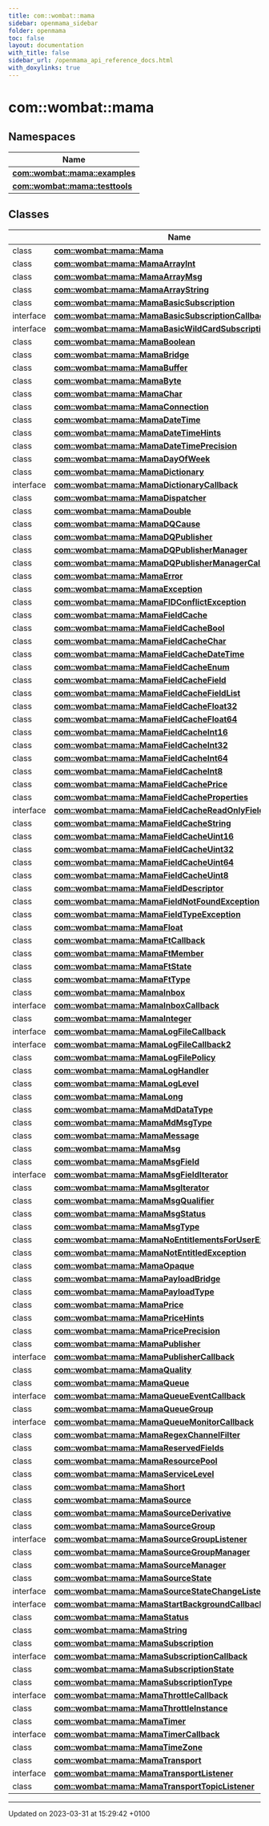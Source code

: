 ```yaml
---
title: com::wombat::mama
sidebar: openmama_sidebar
folder: openmama
toc: false
layout: documentation
with_title: false
sidebar_url: /openmama_api_reference_docs.html
with_doxylinks: true
---
```


# com::wombat::mama



## Namespaces

| Name           |
| -------------- |
| **[com::wombat::mama::examples](namespacecom_1_1wombat_1_1mama_1_1examples.html)**  |
| **[com::wombat::mama::testtools](namespacecom_1_1wombat_1_1mama_1_1testtools.html)**  |

## Classes

|                | Name           |
| -------------- | -------------- |
| class | **[com::wombat::mama::Mama](classcom_1_1wombat_1_1mama_1_1Mama.html)**  |
| class | **[com::wombat::mama::MamaArrayInt](classcom_1_1wombat_1_1mama_1_1MamaArrayInt.html)**  |
| class | **[com::wombat::mama::MamaArrayMsg](classcom_1_1wombat_1_1mama_1_1MamaArrayMsg.html)**  |
| class | **[com::wombat::mama::MamaArrayString](classcom_1_1wombat_1_1mama_1_1MamaArrayString.html)**  |
| class | **[com::wombat::mama::MamaBasicSubscription](classcom_1_1wombat_1_1mama_1_1MamaBasicSubscription.html)**  |
| interface | **[com::wombat::mama::MamaBasicSubscriptionCallback](interfacecom_1_1wombat_1_1mama_1_1MamaBasicSubscriptionCallback.html)**  |
| interface | **[com::wombat::mama::MamaBasicWildCardSubscriptionCallback](interfacecom_1_1wombat_1_1mama_1_1MamaBasicWildCardSubscriptionCallback.html)**  |
| class | **[com::wombat::mama::MamaBoolean](classcom_1_1wombat_1_1mama_1_1MamaBoolean.html)**  |
| class | **[com::wombat::mama::MamaBridge](classcom_1_1wombat_1_1mama_1_1MamaBridge.html)**  |
| class | **[com::wombat::mama::MamaBuffer](classcom_1_1wombat_1_1mama_1_1MamaBuffer.html)**  |
| class | **[com::wombat::mama::MamaByte](classcom_1_1wombat_1_1mama_1_1MamaByte.html)**  |
| class | **[com::wombat::mama::MamaChar](classcom_1_1wombat_1_1mama_1_1MamaChar.html)**  |
| class | **[com::wombat::mama::MamaConnection](classcom_1_1wombat_1_1mama_1_1MamaConnection.html)**  |
| class | **[com::wombat::mama::MamaDateTime](classcom_1_1wombat_1_1mama_1_1MamaDateTime.html)**  |
| class | **[com::wombat::mama::MamaDateTimeHints](classcom_1_1wombat_1_1mama_1_1MamaDateTimeHints.html)**  |
| class | **[com::wombat::mama::MamaDateTimePrecision](classcom_1_1wombat_1_1mama_1_1MamaDateTimePrecision.html)**  |
| class | **[com::wombat::mama::MamaDayOfWeek](classcom_1_1wombat_1_1mama_1_1MamaDayOfWeek.html)**  |
| class | **[com::wombat::mama::MamaDictionary](classcom_1_1wombat_1_1mama_1_1MamaDictionary.html)**  |
| interface | **[com::wombat::mama::MamaDictionaryCallback](interfacecom_1_1wombat_1_1mama_1_1MamaDictionaryCallback.html)**  |
| class | **[com::wombat::mama::MamaDispatcher](classcom_1_1wombat_1_1mama_1_1MamaDispatcher.html)**  |
| class | **[com::wombat::mama::MamaDouble](classcom_1_1wombat_1_1mama_1_1MamaDouble.html)**  |
| class | **[com::wombat::mama::MamaDQCause](classcom_1_1wombat_1_1mama_1_1MamaDQCause.html)**  |
| class | **[com::wombat::mama::MamaDQPublisher](classcom_1_1wombat_1_1mama_1_1MamaDQPublisher.html)**  |
| class | **[com::wombat::mama::MamaDQPublisherManager](classcom_1_1wombat_1_1mama_1_1MamaDQPublisherManager.html)**  |
| class | **[com::wombat::mama::MamaDQPublisherManagerCallback](classcom_1_1wombat_1_1mama_1_1MamaDQPublisherManagerCallback.html)**  |
| class | **[com::wombat::mama::MamaError](classcom_1_1wombat_1_1mama_1_1MamaError.html)**  |
| class | **[com::wombat::mama::MamaException](classcom_1_1wombat_1_1mama_1_1MamaException.html)**  |
| class | **[com::wombat::mama::MamaFIDConflictException](classcom_1_1wombat_1_1mama_1_1MamaFIDConflictException.html)**  |
| class | **[com::wombat::mama::MamaFieldCache](classcom_1_1wombat_1_1mama_1_1MamaFieldCache.html)**  |
| class | **[com::wombat::mama::MamaFieldCacheBool](classcom_1_1wombat_1_1mama_1_1MamaFieldCacheBool.html)**  |
| class | **[com::wombat::mama::MamaFieldCacheChar](classcom_1_1wombat_1_1mama_1_1MamaFieldCacheChar.html)**  |
| class | **[com::wombat::mama::MamaFieldCacheDateTime](classcom_1_1wombat_1_1mama_1_1MamaFieldCacheDateTime.html)**  |
| class | **[com::wombat::mama::MamaFieldCacheEnum](classcom_1_1wombat_1_1mama_1_1MamaFieldCacheEnum.html)**  |
| class | **[com::wombat::mama::MamaFieldCacheField](classcom_1_1wombat_1_1mama_1_1MamaFieldCacheField.html)**  |
| class | **[com::wombat::mama::MamaFieldCacheFieldList](classcom_1_1wombat_1_1mama_1_1MamaFieldCacheFieldList.html)**  |
| class | **[com::wombat::mama::MamaFieldCacheFloat32](classcom_1_1wombat_1_1mama_1_1MamaFieldCacheFloat32.html)**  |
| class | **[com::wombat::mama::MamaFieldCacheFloat64](classcom_1_1wombat_1_1mama_1_1MamaFieldCacheFloat64.html)**  |
| class | **[com::wombat::mama::MamaFieldCacheInt16](classcom_1_1wombat_1_1mama_1_1MamaFieldCacheInt16.html)**  |
| class | **[com::wombat::mama::MamaFieldCacheInt32](classcom_1_1wombat_1_1mama_1_1MamaFieldCacheInt32.html)**  |
| class | **[com::wombat::mama::MamaFieldCacheInt64](classcom_1_1wombat_1_1mama_1_1MamaFieldCacheInt64.html)**  |
| class | **[com::wombat::mama::MamaFieldCacheInt8](classcom_1_1wombat_1_1mama_1_1MamaFieldCacheInt8.html)**  |
| class | **[com::wombat::mama::MamaFieldCachePrice](classcom_1_1wombat_1_1mama_1_1MamaFieldCachePrice.html)**  |
| class | **[com::wombat::mama::MamaFieldCacheProperties](classcom_1_1wombat_1_1mama_1_1MamaFieldCacheProperties.html)**  |
| interface | **[com::wombat::mama::MamaFieldCacheReadOnlyField](interfacecom_1_1wombat_1_1mama_1_1MamaFieldCacheReadOnlyField.html)**  |
| class | **[com::wombat::mama::MamaFieldCacheString](classcom_1_1wombat_1_1mama_1_1MamaFieldCacheString.html)**  |
| class | **[com::wombat::mama::MamaFieldCacheUint16](classcom_1_1wombat_1_1mama_1_1MamaFieldCacheUint16.html)**  |
| class | **[com::wombat::mama::MamaFieldCacheUint32](classcom_1_1wombat_1_1mama_1_1MamaFieldCacheUint32.html)**  |
| class | **[com::wombat::mama::MamaFieldCacheUint64](classcom_1_1wombat_1_1mama_1_1MamaFieldCacheUint64.html)**  |
| class | **[com::wombat::mama::MamaFieldCacheUint8](classcom_1_1wombat_1_1mama_1_1MamaFieldCacheUint8.html)**  |
| class | **[com::wombat::mama::MamaFieldDescriptor](classcom_1_1wombat_1_1mama_1_1MamaFieldDescriptor.html)**  |
| class | **[com::wombat::mama::MamaFieldNotFoundException](classcom_1_1wombat_1_1mama_1_1MamaFieldNotFoundException.html)**  |
| class | **[com::wombat::mama::MamaFieldTypeException](classcom_1_1wombat_1_1mama_1_1MamaFieldTypeException.html)**  |
| class | **[com::wombat::mama::MamaFloat](classcom_1_1wombat_1_1mama_1_1MamaFloat.html)**  |
| class | **[com::wombat::mama::MamaFtCallback](classcom_1_1wombat_1_1mama_1_1MamaFtCallback.html)**  |
| class | **[com::wombat::mama::MamaFtMember](classcom_1_1wombat_1_1mama_1_1MamaFtMember.html)**  |
| class | **[com::wombat::mama::MamaFtState](classcom_1_1wombat_1_1mama_1_1MamaFtState.html)**  |
| class | **[com::wombat::mama::MamaFtType](classcom_1_1wombat_1_1mama_1_1MamaFtType.html)**  |
| class | **[com::wombat::mama::MamaInbox](classcom_1_1wombat_1_1mama_1_1MamaInbox.html)**  |
| interface | **[com::wombat::mama::MamaInboxCallback](interfacecom_1_1wombat_1_1mama_1_1MamaInboxCallback.html)**  |
| class | **[com::wombat::mama::MamaInteger](classcom_1_1wombat_1_1mama_1_1MamaInteger.html)**  |
| interface | **[com::wombat::mama::MamaLogFileCallback](interfacecom_1_1wombat_1_1mama_1_1MamaLogFileCallback.html)**  |
| interface | **[com::wombat::mama::MamaLogFileCallback2](interfacecom_1_1wombat_1_1mama_1_1MamaLogFileCallback2.html)**  |
| class | **[com::wombat::mama::MamaLogFilePolicy](classcom_1_1wombat_1_1mama_1_1MamaLogFilePolicy.html)**  |
| class | **[com::wombat::mama::MamaLogHandler](classcom_1_1wombat_1_1mama_1_1MamaLogHandler.html)**  |
| class | **[com::wombat::mama::MamaLogLevel](classcom_1_1wombat_1_1mama_1_1MamaLogLevel.html)**  |
| class | **[com::wombat::mama::MamaLong](classcom_1_1wombat_1_1mama_1_1MamaLong.html)**  |
| class | **[com::wombat::mama::MamaMdDataType](classcom_1_1wombat_1_1mama_1_1MamaMdDataType.html)**  |
| class | **[com::wombat::mama::MamaMdMsgType](classcom_1_1wombat_1_1mama_1_1MamaMdMsgType.html)**  |
| class | **[com::wombat::mama::MamaMessage](classcom_1_1wombat_1_1mama_1_1MamaMessage.html)**  |
| class | **[com::wombat::mama::MamaMsg](classcom_1_1wombat_1_1mama_1_1MamaMsg.html)**  |
| class | **[com::wombat::mama::MamaMsgField](classcom_1_1wombat_1_1mama_1_1MamaMsgField.html)**  |
| interface | **[com::wombat::mama::MamaMsgFieldIterator](interfacecom_1_1wombat_1_1mama_1_1MamaMsgFieldIterator.html)**  |
| class | **[com::wombat::mama::MamaMsgIterator](classcom_1_1wombat_1_1mama_1_1MamaMsgIterator.html)**  |
| class | **[com::wombat::mama::MamaMsgQualifier](classcom_1_1wombat_1_1mama_1_1MamaMsgQualifier.html)**  |
| class | **[com::wombat::mama::MamaMsgStatus](classcom_1_1wombat_1_1mama_1_1MamaMsgStatus.html)**  |
| class | **[com::wombat::mama::MamaMsgType](classcom_1_1wombat_1_1mama_1_1MamaMsgType.html)**  |
| class | **[com::wombat::mama::MamaNoEntitlementsForUserException](classcom_1_1wombat_1_1mama_1_1MamaNoEntitlementsForUserException.html)**  |
| class | **[com::wombat::mama::MamaNotEntitledException](classcom_1_1wombat_1_1mama_1_1MamaNotEntitledException.html)**  |
| class | **[com::wombat::mama::MamaOpaque](classcom_1_1wombat_1_1mama_1_1MamaOpaque.html)**  |
| class | **[com::wombat::mama::MamaPayloadBridge](classcom_1_1wombat_1_1mama_1_1MamaPayloadBridge.html)**  |
| class | **[com::wombat::mama::MamaPayloadType](classcom_1_1wombat_1_1mama_1_1MamaPayloadType.html)**  |
| class | **[com::wombat::mama::MamaPrice](classcom_1_1wombat_1_1mama_1_1MamaPrice.html)**  |
| class | **[com::wombat::mama::MamaPriceHints](classcom_1_1wombat_1_1mama_1_1MamaPriceHints.html)**  |
| class | **[com::wombat::mama::MamaPricePrecision](classcom_1_1wombat_1_1mama_1_1MamaPricePrecision.html)**  |
| class | **[com::wombat::mama::MamaPublisher](classcom_1_1wombat_1_1mama_1_1MamaPublisher.html)**  |
| interface | **[com::wombat::mama::MamaPublisherCallback](interfacecom_1_1wombat_1_1mama_1_1MamaPublisherCallback.html)**  |
| class | **[com::wombat::mama::MamaQuality](classcom_1_1wombat_1_1mama_1_1MamaQuality.html)**  |
| class | **[com::wombat::mama::MamaQueue](classcom_1_1wombat_1_1mama_1_1MamaQueue.html)**  |
| interface | **[com::wombat::mama::MamaQueueEventCallback](interfacecom_1_1wombat_1_1mama_1_1MamaQueueEventCallback.html)**  |
| class | **[com::wombat::mama::MamaQueueGroup](classcom_1_1wombat_1_1mama_1_1MamaQueueGroup.html)**  |
| interface | **[com::wombat::mama::MamaQueueMonitorCallback](interfacecom_1_1wombat_1_1mama_1_1MamaQueueMonitorCallback.html)**  |
| class | **[com::wombat::mama::MamaRegexChannelFilter](classcom_1_1wombat_1_1mama_1_1MamaRegexChannelFilter.html)**  |
| class | **[com::wombat::mama::MamaReservedFields](classcom_1_1wombat_1_1mama_1_1MamaReservedFields.html)**  |
| class | **[com::wombat::mama::MamaResourcePool](classcom_1_1wombat_1_1mama_1_1MamaResourcePool.html)**  |
| class | **[com::wombat::mama::MamaServiceLevel](classcom_1_1wombat_1_1mama_1_1MamaServiceLevel.html)**  |
| class | **[com::wombat::mama::MamaShort](classcom_1_1wombat_1_1mama_1_1MamaShort.html)**  |
| class | **[com::wombat::mama::MamaSource](classcom_1_1wombat_1_1mama_1_1MamaSource.html)**  |
| class | **[com::wombat::mama::MamaSourceDerivative](classcom_1_1wombat_1_1mama_1_1MamaSourceDerivative.html)**  |
| class | **[com::wombat::mama::MamaSourceGroup](classcom_1_1wombat_1_1mama_1_1MamaSourceGroup.html)**  |
| interface | **[com::wombat::mama::MamaSourceGroupListener](interfacecom_1_1wombat_1_1mama_1_1MamaSourceGroupListener.html)**  |
| class | **[com::wombat::mama::MamaSourceGroupManager](classcom_1_1wombat_1_1mama_1_1MamaSourceGroupManager.html)**  |
| class | **[com::wombat::mama::MamaSourceManager](classcom_1_1wombat_1_1mama_1_1MamaSourceManager.html)**  |
| class | **[com::wombat::mama::MamaSourceState](classcom_1_1wombat_1_1mama_1_1MamaSourceState.html)**  |
| interface | **[com::wombat::mama::MamaSourceStateChangeListener](interfacecom_1_1wombat_1_1mama_1_1MamaSourceStateChangeListener.html)**  |
| interface | **[com::wombat::mama::MamaStartBackgroundCallback](interfacecom_1_1wombat_1_1mama_1_1MamaStartBackgroundCallback.html)**  |
| class | **[com::wombat::mama::MamaStatus](classcom_1_1wombat_1_1mama_1_1MamaStatus.html)**  |
| class | **[com::wombat::mama::MamaString](classcom_1_1wombat_1_1mama_1_1MamaString.html)**  |
| class | **[com::wombat::mama::MamaSubscription](classcom_1_1wombat_1_1mama_1_1MamaSubscription.html)**  |
| interface | **[com::wombat::mama::MamaSubscriptionCallback](interfacecom_1_1wombat_1_1mama_1_1MamaSubscriptionCallback.html)**  |
| class | **[com::wombat::mama::MamaSubscriptionState](classcom_1_1wombat_1_1mama_1_1MamaSubscriptionState.html)**  |
| class | **[com::wombat::mama::MamaSubscriptionType](classcom_1_1wombat_1_1mama_1_1MamaSubscriptionType.html)**  |
| interface | **[com::wombat::mama::MamaThrottleCallback](interfacecom_1_1wombat_1_1mama_1_1MamaThrottleCallback.html)**  |
| class | **[com::wombat::mama::MamaThrottleInstance](classcom_1_1wombat_1_1mama_1_1MamaThrottleInstance.html)**  |
| class | **[com::wombat::mama::MamaTimer](classcom_1_1wombat_1_1mama_1_1MamaTimer.html)**  |
| interface | **[com::wombat::mama::MamaTimerCallback](interfacecom_1_1wombat_1_1mama_1_1MamaTimerCallback.html)**  |
| class | **[com::wombat::mama::MamaTimeZone](classcom_1_1wombat_1_1mama_1_1MamaTimeZone.html)**  |
| class | **[com::wombat::mama::MamaTransport](classcom_1_1wombat_1_1mama_1_1MamaTransport.html)**  |
| interface | **[com::wombat::mama::MamaTransportListener](interfacecom_1_1wombat_1_1mama_1_1MamaTransportListener.html)**  |
| class | **[com::wombat::mama::MamaTransportTopicListener](classcom_1_1wombat_1_1mama_1_1MamaTransportTopicListener.html)**  |






-------------------------------

Updated on 2023-03-31 at 15:29:42 +0100